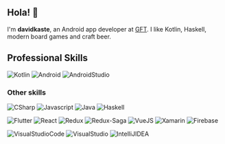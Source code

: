 ## Hola! 👋

I'm **davidkaste**, an Android app developer at [GFT](https://www.gft.com/es/es/index/). I like Kotlin, Haskell, modern board games and craft beer.

## Professional Skills
![Kotlin](https://img.shields.io/badge/Kotlin-0095D5?style=for-the-badge&logo=kotlin&logoColor=white&labelColor=010101)
![Android](https://img.shields.io/badge/Android-32DD8B?style=for-the-badge&logo=android&logoColor=white&labelColor=010101)
![AndroidStudio](https://img.shields.io/badge/Android%20Studio-3DDC84?style=for-the-badge&logo=android-studio&logoColor=white&labelColor=010101)

### Other skills
![CSharp](https://img.shields.io/badge/C%23-239120?style=for-the-badge&logo=c-sharp&logoColor=white&labelColor=010101)
![Javascript](https://img.shields.io/badge/Javascript-F7DF1E?style=for-the-badge&logo=javascript&logoColor=white&labelColor=010101)
![Java](https://img.shields.io/badge/Java-007396?style=for-the-badge&logo=java&logoColor=white&labelColor=010101)
![Haskell](https://img.shields.io/badge/Haskell-5D4F85?style=for-the-badge&logo=haskell&logoColor=white&labelColor=010101)

![Flutter](https://img.shields.io/badge/Flutter-02569B?style=for-the-badge&logo=flutter&logoColor=white&labelColor=010101)
![React](https://img.shields.io/badge/React-61DAFB?style=for-the-badge&logo=react&logoColor=white&labelColor=010101)
![Redux](https://img.shields.io/badge/Redux-764abc?style=for-the-badge&logo=redux&logoColor=white&labelColor=010101)
![Redux-Saga](https://img.shields.io/badge/Redux%20Saga-86d46b?style=for-the-badge&logo=redux-saga&logoColor=white&labelColor=010101)
![VueJS](https://img.shields.io/badge/Vue-4FC08D?style=for-the-badge&logo=vuedotjs&logoColor=white&labelColor=010101)
![Xamarin](https://img.shields.io/badge/Xamarin-3498DB?style=for-the-badge&logo=xamarin&logoColor=white&labelColor=010101)
![Firebase](https://img.shields.io/badge/Firebase-FFCA28?style=for-the-badge&logo=firebase&logoColor=white&labelColor=010101)

![VisualStudioCode](https://img.shields.io/badge/VS%20Code-007ACC?style=for-the-badge&logo=visual-studio-code&logoColor=white&labelColor=010101)
![VisualStudio](https://img.shields.io/badge/Visual%20Studio-5C2D91?style=for-the-badge&logo=visual-studio&logoColor=white&labelColor=010101)
![IntelliJIDEA](https://img.shields.io/badge/Intellij%20IDEA-000000?style=for-the-badge&logo=intellij-idea&logoColor=white&labelColor=010101)

<!--
**davidkaste/davidkaste** is a ✨ _special_ ✨ repository because its `README.md` (this file) appears on your GitHub profile.

Here are some ideas to get you started:

- 🔭 I’m currently working on ...
- 🌱 I’m currently learning ...
- 👯 I’m looking to collaborate on ...
- 🤔 I’m looking for help with ...
- 💬 Ask me about ...
- 📫 How to reach me: ...
- 😄 Pronouns: ...
- ⚡ Fun fact: ...
-->
